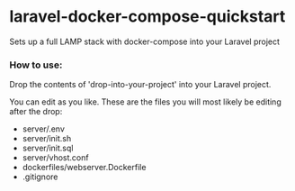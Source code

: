 # laravel-docker-compose-quickstart
 Sets up a full LAMP stack with docker-compose into your Laravel project

### How to use:
Drop the contents of 'drop-into-your-project' into your Laravel project.

You can edit as you like. These are the files you will most likely be editing after the drop:
- server/.env
- server/init.sh
- server/init.sql
- server/vhost.conf
- dockerfiles/webserver.Dockerfile
- .gitignore